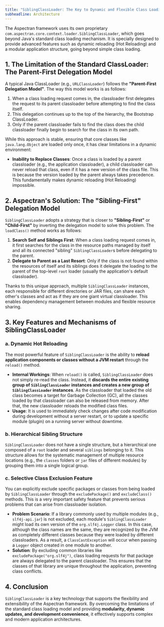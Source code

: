 ```yaml
---
title: "SiblingClassLoader: The Key to Dynamic and Flexible Class Loading"
subheadline: Architecture
---
```


The Aspectran framework uses its own proprietary `com.aspectran.core.context.loader.SiblingClassLoader`, which goes beyond Java's standard class loading mechanism. It is specially designed to provide advanced features such as dynamic reloading (Hot Reloading) and a modular application structure, going beyond simple class loading.

## 1. The Limitation of the Standard ClassLoader: The Parent-First Delegation Model

A typical Java ClassLoader (e.g., `URLClassLoader`) follows the **"Parent-First Delegation Model"**. The way this model works is as follows:

1.  When a class loading request comes in, the classloader first delegates the request to its parent classloader before attempting to find the class itself.
2.  This delegation continues up to the top of the hierarchy, the Bootstrap ClassLoader.
3.  Only if the parent classloader fails to find the class does the child classloader finally begin to search for the class in its own path.

While this approach is stable, ensuring that core classes like `java.lang.Object` are loaded only once, it has clear limitations in a dynamic environment:

-   **Inability to Replace Classes**: Once a class is loaded by a parent classloader (e.g., the application classloader), a child classloader can never reload that class, even if it has a new version of the class file. This is because the version loaded by the parent always takes precedence. This fundamentally makes dynamic reloading (Hot Reloading) impossible.

## 2. Aspectran's Solution: The "Sibling-First" Delegation Model

`SiblingClassLoader` adopts a strategy that is closer to **"Sibling-First"** or **"Child-First"** by inverting the delegation model to solve this problem. The `loadClass()` method works as follows:

1.  **Search Self and Siblings First**: When a class loading request comes in, it first searches for the class in the resource paths managed by itself and all its connected "sibling" `SiblingClassLoader`s before delegating to the parent.
2.  **Delegate to Parent as a Last Resort**: Only if the class is not found within the resources of itself and its siblings does it delegate the loading to the parent of the top-level `root` loader (usually the application's default classloader).

Thanks to this unique approach, multiple `SiblingClassLoader` instances, each responsible for different directories or JAR files, can share each other's classes and act as if they are one giant virtual classloader. This enables dependency management between modules and flexible resource sharing.

## 3. Key Features and Mechanisms of SiblingClassLoader

### a. Dynamic Hot Reloading

The most powerful feature of `SiblingClassLoader` is the ability to **reload application components or classes without a JVM restart** through the `reload()` method.

-   **Internal Workings**: When `reload()` is called, `SiblingClassLoader` does not simply re-read the class. Instead, it **discards the entire existing group of `SiblingClassLoader` instances and creates a new group of `SiblingClassLoader` instances**. As the classloader that loaded the old class becomes a target for Garbage Collection (GC), all the classes loaded by that classloader can also be released from memory. After that, the new classloader reloads the modified class files.
-   **Usage**: It is used to immediately check changes after code modification during development without a server restart, or to update a specific module (plugin) on a running server without downtime.

### b. Hierarchical Sibling Structure

`SiblingClassLoader` does not have a single structure, but a hierarchical one composed of a `root` loader and several `siblings` belonging to it. This structure allows for the systematic management of multiple resource locations (e.g., the `classes` folders or `jar` files of different modules) by grouping them into a single logical group.

### c. Selective Class Exclusion Feature

You can explicitly exclude specific packages or classes from being loaded by `SiblingClassLoader` through the `excludePackage()` and `excludeClass()` methods. This is a very important safety feature that prevents serious problems that can arise from classloader isolation.

-   **Problem Scenario**: If a library commonly used by multiple modules (e.g., `slf4j-api.jar`) is not excluded, each module's `SiblingClassLoader` might load its own version of the `org.slf4j.Logger` class. In this case, although the class names are the same, they are recognized by the JVM as completely different classes because they were loaded by different classloaders. As a result, a `ClassCastException` will occur when passing a `Logger` object created in one module to another.
-   **Solution**: By excluding common libraries like `excludePackage("org.slf4j")`, class loading requests for that package are always delegated to the parent classloader. This ensures that the classes of that library are unique throughout the application, preventing class conflicts.

## 4. Conclusion

`SiblingClassLoader` is a key technology that supports the flexibility and extensibility of the Aspectran framework. By overcoming the limitations of the standard class loading model and providing **modularity, dynamic updates, and development convenience**, it effectively supports complex and modern application architectures.
